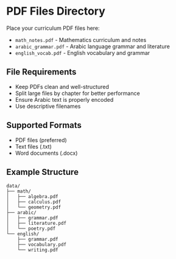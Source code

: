 # PDF Files Directory

Place your curriculum PDF files here:

- `math_notes.pdf` - Mathematics curriculum and notes
- `arabic_grammar.pdf` - Arabic language grammar and literature
- `english_vocab.pdf` - English vocabulary and grammar

## File Requirements

- Keep PDFs clean and well-structured
- Split large files by chapter for better performance
- Ensure Arabic text is properly encoded
- Use descriptive filenames

## Supported Formats

- PDF files (preferred)
- Text files (.txt)
- Word documents (.docx)

## Example Structure

```
data/
├── math/
│   ├── algebra.pdf
│   ├── calculus.pdf
│   └── geometry.pdf
├── arabic/
│   ├── grammar.pdf
│   ├── literature.pdf
│   └── poetry.pdf
└── english/
    ├── grammar.pdf
    ├── vocabulary.pdf
    └── writing.pdf
```